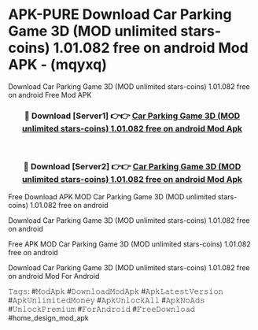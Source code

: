 # APK-PURE Download Car Parking Game 3D (MOD unlimited stars-coins) 1.01.082 free on android Mod APK - (mqyxq)
Download Car Parking Game 3D (MOD unlimited stars-coins) 1.01.082 free on android Free Mod APK

<div align="center">
<h3>🔴 Download [Server1] 👉👉 <a href="https://apk-comot.site?title=Car_Parking_Game_3D_(MOD_unlimited_stars-coins)_1.01.082_free_on_android">Car Parking Game 3D (MOD unlimited stars-coins) 1.01.082 free on android Mod Apk</a></h3><br>

<h3>🔴 Download [Server2] 👉👉 <a href="https://apk-comot.site?title=Car_Parking_Game_3D_(MOD_unlimited_stars-coins)_1.01.082_free_on_android">Car Parking Game 3D (MOD unlimited stars-coins) 1.01.082 free on android Mod Apk</a></h3>
</div>


Free Download APK MOD Car Parking Game 3D (MOD unlimited stars-coins) 1.01.082 free on android

Download Car Parking Game 3D (MOD unlimited stars-coins) 1.01.082 free on android 

Free APK MOD Car Parking Game 3D (MOD unlimited stars-coins) 1.01.082 free on android 

Download Car Parking Game 3D (MOD unlimited stars-coins) 1.01.082 free on android Mod For Android

𝚃𝚊𝚐𝚜: #𝙼𝚘𝚍𝙰𝚙𝚔 #𝙳𝚘𝚠𝚗𝚕𝚘𝚊𝚍𝙼𝚘𝚍𝙰𝚙𝚔 #𝙰𝚙𝚔𝙻𝚊𝚝𝚎𝚜𝚝𝚅𝚎𝚛𝚜𝚒𝚘𝚗 #𝙰𝚙𝚔𝚄𝚗𝚕𝚒𝚖𝚒𝚝𝚎𝚍𝙼𝚘𝚗𝚎𝚢 #𝙰𝚙𝚔𝚄𝚗𝚕𝚘𝚌𝚔𝙰𝚕𝚕 #𝙰𝚙𝚔𝙽𝚘𝙰𝚍𝚜 #𝚄𝚗𝚕𝚘𝚌𝚔𝙿𝚛𝚎𝚖𝚒𝚞𝚖 #𝙵𝚘𝚛𝙰𝚗𝚍𝚛𝚘𝚒𝚍 #𝙵𝚛𝚎𝚎𝙳𝚘𝚠𝚗𝚕𝚘𝚊𝚍 #home_design_mod_apk